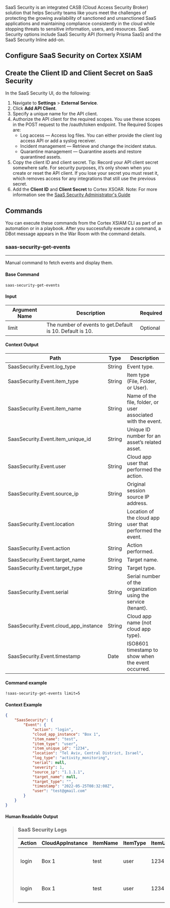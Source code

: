 SaaS Security is an integrated CASB (Cloud Access Security Broker) solution that helps Security teams like yours meet 
the challenges of protecting the growing availability of sanctioned and unsanctioned SaaS applications and maintaining 
compliance consistently in the cloud while stopping threats to sensitive information, users, and resources. 
SaaS Security options include SaaS Security API (formerly Prisma SaaS) and the SaaS Security Inline add-on.


## Configure SaaS Security on Cortex XSIAM


## Create the Client ID and Client Secret on SaaS Security
In the SaaS Security UI, do the following:
1. Navigate to **Settings** > **External Service**.
2. Click **Add API Client**.
3. Specify a unique name for the API client.
4. Authorize the API client for the required scopes. You use these scopes in the POST request to the /oauth/token endpoint. The Required Scopes are:
    - Log access — Access log files. You can either provide the client log access API or add a syslog receiver.
    - Incident management — Retrieve and change the incident status.
    - Quarantine management — Quarantine assets and restore quarantined assets.
6. Copy the client ID and client secret.
Tip: Record your API client secret somewhere safe. For security purposes, it’s only shown when you create or reset the API client. If you lose your secret you must reset it, which removes access for any integrations that still use the previous secret.
7. Add the **Client ID** and **Client Secret** to Cortex XSOAR.
Note: For more information see the [SaaS Security Administrator's Guide](https://docs.paloaltonetworks.com/saas-security/saas-security-admin/saas-security-api/syslog-and-api-integration/api-client-integration/add-your-api-client-app.html)


## Commands
You can execute these commands from the Cortex XSIAM CLI as part of an automation or in a playbook.
After you successfully execute a command, a DBot message appears in the War Room with the command details.
### saas-security-get-events
***
Manual command to fetch events and display them.


#### Base Command

`saas-security-get-events`
#### Input

| **Argument Name** | **Description** | **Required** |
| --- | --- | --- |
| limit | The number of events to get.Default is 10. Default is 10. | Optional | 


#### Context Output

| **Path** | **Type** | **Description** |
| --- | --- | --- |
| SaasSecurity.Event.log_type | String | Event type. | 
| SaasSecurity.Event.item_type | String | Item type \(File, Folder, or User\). | 
| SaasSecurity.Event.item_name | String | Name of the file, folder, or user associated with the event. | 
| SaasSecurity.Event.item_unique_id | String | Unique ID number for an asset’s related asset. | 
| SaasSecurity.Event.user | String | Cloud app user that performed the action. | 
| SaasSecurity.Event.source_ip | String | Original session source IP address. | 
| SaasSecurity.Event.location | String | Location of the cloud app user that performed the event. | 
| SaasSecurity.Event.action | String | Action performed. | 
| SaasSecurity.Event.target_name | String | Target name. | 
| SaasSecurity.Event.target_type | String | Target type. | 
| SaasSecurity.Event.serial | String | Serial number of the organization using the service \(tenant\). | 
| SaasSecurity.Event.cloud_app_instance | String | Cloud app name \(not cloud app type\). | 
| SaasSecurity.Event.timestamp | Date | ISO8601 timestamp to show when the event occurred. | 

#### Command example
```!saas-security-get-events limit=5```
#### Context Example
```json
{
    "SaasSecurity": {
        "Event": {
            "action": "login",
            "cloud_app_instance": "Box 1",
            "item_name": "test",
            "item_type": "user",
            "item_unique_id": "1234",
            "location": "Tel Aviv, Central District, Israel",
            "log_type": "activity_monitoring",
            "serial": null,
            "severity": 1,
            "source_ip": "1.1.1.1",
            "target_name": null,
            "target_type": "",
            "timestamp": "2022-05-25T08:32:08Z",
            "user": "test@gmail.com"
        }
    }
}
```

#### Human Readable Output

>### SaaS Security Logs
>|Action|CloudAppInstance|ItemName|ItemType|ItemUniqueId|Location|LogType|Serial|Severity|SourceIp|TargetName|TargetType|Timestamp|User|
>|---|---|---|---|---|---|---|---|---|---|---|---|---|---|
>| login | Box 1 | test | user | 1234 | Tel Aviv, Central District, Israel | activity_monitoring |  | 1.0 | 1.1.1.1 |  |  | 2022-05-25T08:32:43Z | test@gmail.com |
>| login | Box 1 | test | user | 1234 | Tel Aviv, Central District, Israel | activity_monitoring |  | 1.0 | 1.1.1.1 |  |  | 2022-05-25T08:32:08Z |  test@gmail.com |

